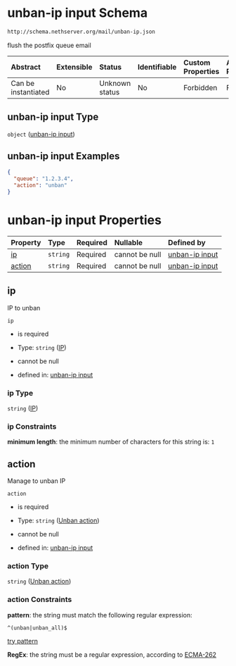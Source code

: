 # unban-ip input Schema

```txt
http://schema.nethserver.org/mail/unban-ip.json
```

flush the postfix queue email

| Abstract            | Extensible | Status         | Identifiable | Custom Properties | Additional Properties | Access Restrictions | Defined In                                                 |
| :------------------ | :--------- | :------------- | :----------- | :---------------- | :-------------------- | :------------------ | :--------------------------------------------------------- |
| Can be instantiated | No         | Unknown status | No           | Forbidden         | Forbidden             | none                | [unban-ip.json](mail/unban-ip.json "open original schema") |

## unban-ip input Type

`object` ([unban-ip input](unban-ip.md))

## unban-ip input Examples

```json
{
  "queue": "1.2.3.4",
  "action": "unban"
}
```

# unban-ip input Properties

| Property          | Type     | Required | Nullable       | Defined by                                                                                                                 |
| :---------------- | :------- | :------- | :------------- | :------------------------------------------------------------------------------------------------------------------------- |
| [ip](#ip)         | `string` | Required | cannot be null | [unban-ip input](unban-ip-properties-ip.md "http://schema.nethserver.org/mail/unban-ip.json#/properties/ip")               |
| [action](#action) | `string` | Required | cannot be null | [unban-ip input](unban-ip-properties-unban-action.md "http://schema.nethserver.org/mail/unban-ip.json#/properties/action") |

## ip

IP to unban

`ip`

*   is required

*   Type: `string` ([IP](unban-ip-properties-ip.md))

*   cannot be null

*   defined in: [unban-ip input](unban-ip-properties-ip.md "http://schema.nethserver.org/mail/unban-ip.json#/properties/ip")

### ip Type

`string` ([IP](unban-ip-properties-ip.md))

### ip Constraints

**minimum length**: the minimum number of characters for this string is: `1`

## action

Manage to unban IP

`action`

*   is required

*   Type: `string` ([Unban action](unban-ip-properties-unban-action.md))

*   cannot be null

*   defined in: [unban-ip input](unban-ip-properties-unban-action.md "http://schema.nethserver.org/mail/unban-ip.json#/properties/action")

### action Type

`string` ([Unban action](unban-ip-properties-unban-action.md))

### action Constraints

**pattern**: the string must match the following regular expression:&#x20;

```regexp
^(unban|unban_all)$
```

[try pattern](https://regexr.com/?expression=%5E\(unban%7Cunban_all\)%24 "try regular expression with regexr.com")

**RegEx**: the string must be a regular expression, according to [ECMA-262](http://www.ecma-international.org/publications/files/ECMA-ST/Ecma-262.pdf "check the specification")
